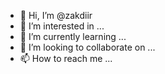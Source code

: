 - 👋 Hi, I’m @zakdiir
- 👀 I’m interested in ...
- 🌱 I’m currently learning ...
- 💞️ I’m looking to collaborate on ...
- 📫 How to reach me ...

<!---
zakdiir/zakdiir is a ✨ special ✨ repository because its `README.md` (this file) appears on your GitHub profile.
You can click the Preview link to take a look at your changes.
--->
